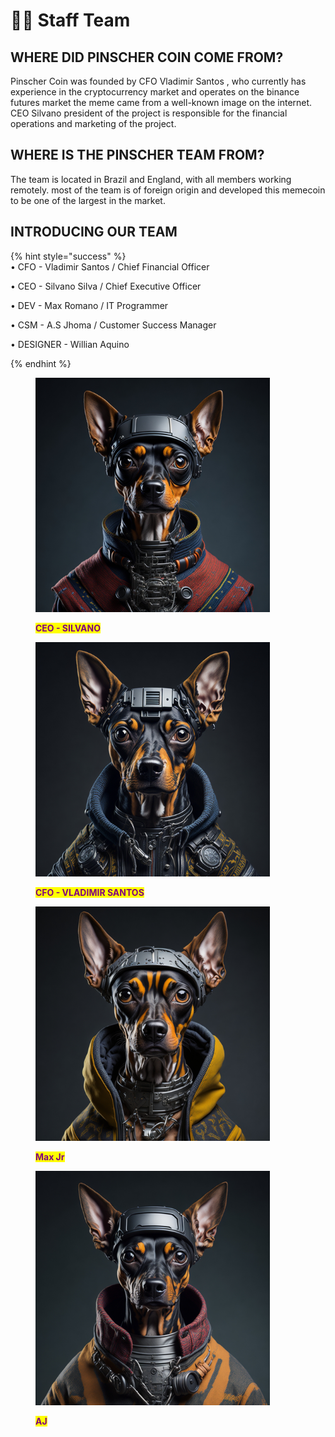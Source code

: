# 👨🚀 Staff Team

## WHERE DID PINSCHER COIN COME FROM?

Pinscher Coin was founded by CFO Vladimir Santos , who currently has experience in the cryptocurrency market and operates on the binance futures market the meme came from a well-known image on the internet. CEO Silvano president of the project is responsible for the financial operations and marketing of the project.

## WHERE IS THE PINSCHER TEAM FROM?

The team is located in Brazil and England, with all members working remotely. most of the team is of foreign origin and developed this memecoin to be one of the largest in the market.

## INTRODUCING OUR TEAM&#x20;

{% hint style="success" %}
\
• CFO - Vladimir Santos / Chief Financial Officer

• CEO - Silvano  Silva / Chief Executive Officer

• DEV - Max Romano / IT Programmer

• CSM - A.S Jhoma / Customer Success Manager

• DESIGNER - Willian Aquino


{% endhint %}

<figure><img src="../.gitbook/assets/Silvano.jpg" alt="" width="375"><figcaption><p><mark style="color:purple;"><strong>CEO - SILVANO</strong></mark></p></figcaption></figure>

<figure><img src="../.gitbook/assets/Vicent.jpg" alt="" width="375"><figcaption><p><mark style="color:purple;"><strong>CFO - VLADIMIR SANTOS</strong></mark></p></figcaption></figure>

<figure><img src="../.gitbook/assets/maxjr (2).jpg" alt="" width="375"><figcaption><p><mark style="color:purple;"><strong>Max Jr</strong></mark></p></figcaption></figure>

<figure><img src="../.gitbook/assets/A.J.jpg" alt="" width="375"><figcaption><p><mark style="color:purple;"><strong>AJ</strong></mark></p></figcaption></figure>
